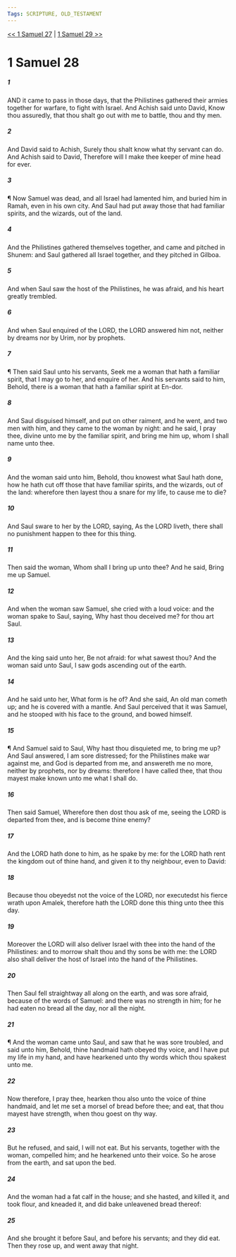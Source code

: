 ```yaml
---
Tags: SCRIPTURE, OLD_TESTAMENT
---
```


[<< 1 Samuel 27](OLD_TESTAMENT/09_1_Samuel/1_Samuel_27.md) | [1 Samuel 29 >>](OLD_TESTAMENT/09_1_Samuel/1_Samuel_29.md)

# 1 Samuel 28

##### 1
 AND it came to pass in those days, that the Philistines gathered their armies together for warfare, to fight with Israel.  And Achish said unto David, Know thou assuredly, that thou shalt go out with me to battle, thou and thy men.
##### 2
 And David said to Achish, Surely thou shalt know what thy servant can do.  And Achish said to David, Therefore will I make thee keeper of mine head for ever.
##### 3
 ¶ Now Samuel was dead, and all Israel had lamented him, and buried him in Ramah, even in his own city.  And Saul had put away those that had familiar spirits, and the wizards, out of the land.
##### 4
 And the Philistines gathered themselves together, and came and pitched in Shunem: and Saul gathered all Israel together, and they pitched in Gilboa.
##### 5
 And when Saul saw the host of the Philistines, he was afraid, and his heart greatly trembled.
##### 6
 And when Saul enquired of the LORD, the LORD answered him not, neither by dreams nor by Urim, nor by prophets.
##### 7
 ¶ Then said Saul unto his servants, Seek me a woman that hath a familiar spirit, that I may go to her, and enquire of her.  And his servants said to him, Behold, there is a woman that hath a familiar spirit at En-dor.
##### 8
 And Saul disguised himself, and put on other raiment, and he went, and two men with him, and they came to the woman by night: and he said, I pray thee, divine unto me by the familiar spirit, and bring me him up, whom I shall name unto thee.
##### 9
 And the woman said unto him, Behold, thou knowest what Saul hath done, how he hath cut off those that have familiar spirits, and the wizards, out of the land: wherefore then layest thou a snare for my life, to cause me to die?
##### 10
 And Saul sware to her by the LORD, saying, As the LORD liveth, there shall no punishment happen to thee for this thing.
##### 11
 Then said the woman, Whom shall I bring up unto thee?  And he said, Bring me up Samuel.
##### 12
 And when the woman saw Samuel, she cried with a loud voice: and the woman spake to Saul, saying, Why hast thou deceived me?  for thou art Saul.
##### 13
 And the king said unto her, Be not afraid: for what sawest thou?  And the woman said unto Saul, I saw gods ascending out of the earth.
##### 14
 And he said unto her, What form is he of?  And she said, An old man cometh up; and he is covered with a mantle.  And Saul perceived that it was Samuel, and he stooped with his face to the ground, and bowed himself.
##### 15
 ¶ And Samuel said to Saul, Why hast thou disquieted me, to bring me up?  And Saul answered, I am sore distressed; for the Philistines make war against me, and God is departed from me, and answereth me no more, neither by prophets, nor by dreams: therefore I have called thee, that thou mayest make known unto me what I shall do.
##### 16
 Then said Samuel, Wherefore then dost thou ask of me, seeing the LORD is departed from thee, and is become thine enemy?
##### 17
 And the LORD hath done to him, as he spake by me: for the LORD hath rent the kingdom out of thine hand, and given it to thy neighbour, even to David:
##### 18
 Because thou obeyedst not the voice of the LORD, nor executedst his fierce wrath upon Amalek, therefore hath the LORD done this thing unto thee this day.
##### 19
 Moreover the LORD will also deliver Israel with thee into the hand of the Philistines: and to morrow shalt thou and thy sons be with me: the LORD also shall deliver the host of Israel into the hand of the Philistines.
##### 20
 Then Saul fell straightway all along on the earth, and was sore afraid, because of the words of Samuel: and there was no strength in him; for he had eaten no bread all the day, nor all the night.
##### 21
 ¶ And the woman came unto Saul, and saw that he was sore troubled, and said unto him, Behold, thine handmaid hath obeyed thy voice, and I have put my life in my hand, and have hearkened unto thy words which thou spakest unto me.
##### 22
 Now therefore, I pray thee, hearken thou also unto the voice of thine handmaid, and let me set a morsel of bread before thee; and eat, that thou mayest have strength, when thou goest on thy way.
##### 23
 But he refused, and said, I will not eat.  But his servants, together with the woman, compelled him; and he hearkened unto their voice.  So he arose from the earth, and sat upon the bed.
##### 24
 And the woman had a fat calf in the house; and she hasted, and killed it, and took flour, and kneaded it, and did bake unleavened bread thereof:
##### 25
 And she brought it before Saul, and before his servants; and they did eat.  Then they rose up, and went away that night.
